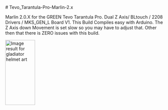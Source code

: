 <body>
<style>
@font-face {
    font-family: 'ancient_geekregular';
    src: url('geek-webfont.woff2') format('woff2'),
         url('geek-webfont.woff') format('woff');
    font-weight: normal;
    font-style: normal;

}
</style>
</body>
# Tevo_Tarantula-Pro-Marlin-2.x 

Marlin 2.0.X for the GREEN Tevo Tarantula Pro. Dual Z Axis/ BLtouch / 2208 Drivers / MKS_GEN_L Board V1. This Build Compiles easy with Arduino. The Z Axis down Movement is set slow so you may have to adjust that. Other then that there is ZERO issues with this build. 

<img class="rg_i Q4LuWd" data-src="https://encrypted-tbn0.gstatic.com/images?q=tbn:ANd9GcSugpycDw0s2usJlKQczXpqftzE5A-u0zfnFA&amp;usqp=CAU" data-lt="" jsname="Q4LuWd" alt="Image result for gladiator helmet art" src="https://encrypted-tbn0.gstatic.com/images?q=tbn:ANd9GcSugpycDw0s2usJlKQczXpqftzE5A-u0zfnFA&amp;usqp=CAU" width="94" height="207">


